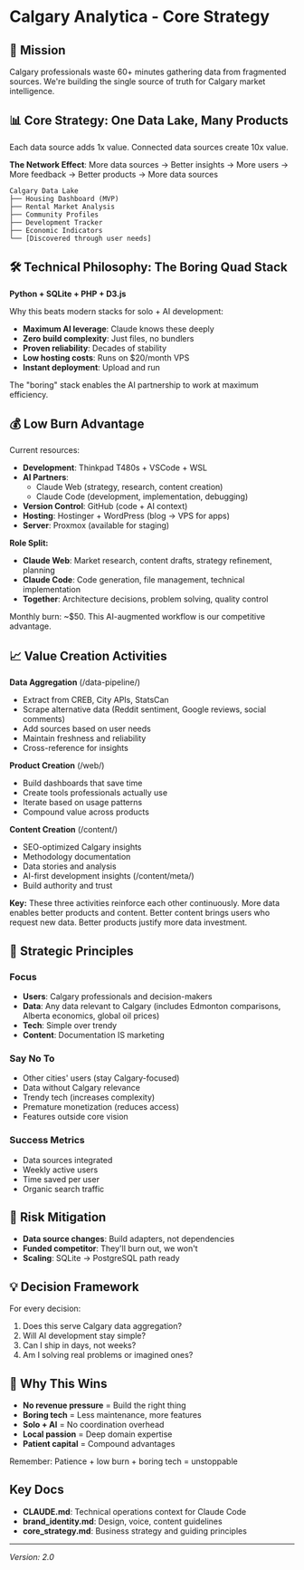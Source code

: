 # Calgary Analytica - Core Strategy

## 🎯 Mission

Calgary professionals waste 60+ minutes gathering data from fragmented sources. We're building the single source of truth for Calgary market intelligence.

## 📊 Core Strategy: One Data Lake, Many Products

Each data source adds 1x value. Connected data sources create 10x value.

**The Network Effect**: More data sources → Better insights → More users → More feedback → Better products → More data sources

```
Calgary Data Lake
├── Housing Dashboard (MVP)
├── Rental Market Analysis
├── Community Profiles
├── Development Tracker
├── Economic Indicators
└── [Discovered through user needs]
```

## 🛠️ Technical Philosophy: The Boring Quad Stack

**Python + SQLite + PHP + D3.js**

Why this beats modern stacks for solo + AI development:
- **Maximum AI leverage**: Claude knows these deeply
- **Zero build complexity**: Just files, no bundlers
- **Proven reliability**: Decades of stability
- **Low hosting costs**: Runs on $20/month VPS
- **Instant deployment**: Upload and run

The "boring" stack enables the AI partnership to work at maximum efficiency.

## 💰 Low Burn Advantage

Current resources:
- **Development**: Thinkpad T480s + VSCode + WSL
- **AI Partners**: 
  - Claude Web (strategy, research, content creation)
  - Claude Code (development, implementation, debugging)
- **Version Control**: GitHub (code + AI context)
- **Hosting**: Hostinger + WordPress (blog → VPS for apps)
- **Server**: Proxmox (available for staging)

**Role Split:**
- **Claude Web**: Market research, content drafts, strategy refinement, planning
- **Claude Code**: Code generation, file management, technical implementation
- **Together**: Architecture decisions, problem solving, quality control

Monthly burn: ~$50. This AI-augmented workflow is our competitive advantage.

## 📈 Value Creation Activities

**Data Aggregation** (/data-pipeline/)
- Extract from CREB, City APIs, StatsCan
- Scrape alternative data (Reddit sentiment, Google reviews, social comments)
- Add sources based on user needs
- Maintain freshness and reliability
- Cross-reference for insights

**Product Creation** (/web/)
- Build dashboards that save time
- Create tools professionals actually use
- Iterate based on usage patterns
- Compound value across products

**Content Creation** (/content/)
- SEO-optimized Calgary insights
- Methodology documentation
- Data stories and analysis
- AI-first development insights (/content/meta/)
- Build authority and trust

**Key:** These three activities reinforce each other continuously. More data enables better products and content. Better content brings users who request new data. Better products justify more data investment.

## 🎯 Strategic Principles

### Focus
- **Users**: Calgary professionals and decision-makers
- **Data**: Any data relevant to Calgary (includes Edmonton comparisons, Alberta economics, global oil prices)
- **Tech**: Simple over trendy
- **Content**: Documentation IS marketing

### Say No To
- Other cities' users (stay Calgary-focused)
- Data without Calgary relevance
- Trendy tech (increases complexity)
- Premature monetization (reduces access)
- Features outside core vision

### Success Metrics
- Data sources integrated
- Weekly active users
- Time saved per user
- Organic search traffic

## 🚨 Risk Mitigation

- **Data source changes**: Build adapters, not dependencies
- **Funded competitor**: They'll burn out, we won't
- **Scaling**: SQLite → PostgreSQL path ready

## 💡 Decision Framework

For every decision:
1. Does this serve Calgary data aggregation?
2. Will AI development stay simple?
3. Can I ship in days, not weeks?
4. Am I solving real problems or imagined ones?

## 🔮 Why This Wins

- **No revenue pressure** = Build the right thing
- **Boring tech** = Less maintenance, more features  
- **Solo + AI** = No coordination overhead
- **Local passion** = Deep domain expertise
- **Patient capital** = Compound advantages

Remember: Patience + low burn + boring tech = unstoppable

## Key Docs

- **CLAUDE.md**: Technical operations context for Claude Code
- **brand_identity.md**: Design, voice, content guidelines
- **core_strategy.md**: Business strategy and guiding principles

---
*Version: 2.0*